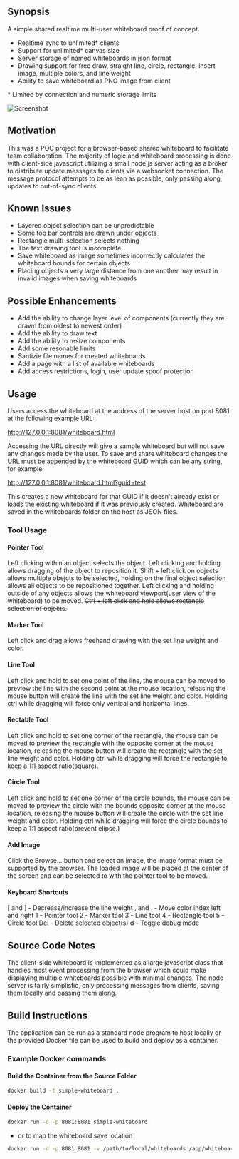 ## Synopsis

A simple shared realtime multi-user whiteboard proof of concept.

* Realtime sync to unlimited* clients
* Support for unlimited* canvas size
* Server storage of named whiteboards in json format
* Drawing support for free draw, straight line, circle, rectangle, insert image, multiple colors, and line weight
* Ability to save whiteboard as PNG image from client

\* Limited by connection and numeric storage limits

![Screenshot](screenshot.jpg)

## Motivation

This was a POC project for a browser-based shared whiteboard to facilitate team collaboration. The majority of logic and whiteboard processing is done with client-side javascript utilizing a small node.js server acting as a broker to distribute update messages to clients via a websocket connection. The message protocol attempts to be as lean as possible, only passing along updates to out-of-sync clients.

## Known Issues

* Layered object selection can be unpredictable
* Some top bar controls are drawn under objects
* Rectangle multi-selection selects nothing
* The text drawing tool is incomplete
* Save whiteboard as image sometimes incorrectly calculates the whiteboard bounds for certain objects
* Placing objects a very large distance from one another may result in invalid images when saving whiteboards

## Possible Enhancements

* Add the ability to change layer level of components (currently they are drawn from oldest to newest order)
* Add the ability to draw text
* Add the ability to resize components
* Add some resonable limits
* Santizie file names for created whiteboards
* Add a page with a list of available whiteboards
* Add access restrictions, login, user update spoof protection

## Usage

Users access the whiteboard at the address of the server host on port 8081 at the following example URL:

http://127.0.0.1:8081/whiteboard.html

Accessing the URL directly will give a sample whiteboard but will not save any changes made by the user. To save and share whiteboard changes the URL must be appended by the whiteboard GUID which can be any string, for example:

http://127.0.0.1:8081/whiteboard.html?guid=test

This creates a new whiteboard for that GUID if it doesn't already exist or loads the existing whiteboard if it was previously created. Whiteboard are saved in the whiteboards folder on the host as JSON files.

### Tool Usage

#### Pointer Tool

Left clicking within an object selects the object.
Left clicking and holding allows dragging of the object to reposition it.
Shift + left click on objects allows multiple obejcts to be selected, holding on the final object selection allows all objects to be repositioned together.
Left clicking and holding outside of any objects allows the whiteboard viewport(user view of the whiteboard) to be moved.
<del>Ctrl + left click and hold allows rectangle selection of objects.<del>

#### Marker Tool
Left click and drag allows freehand drawing with the set line weight and color.

#### Line Tool
Left click and hold to set one point of the line, the mouse can be moved to preview the line with the second point at the mouse location, releasing the mouse button will create the line with the set line weight and color.
Holding ctrl while dragging will force only vertical and horizontal lines.

#### Rectable Tool
Left click and hold to set one corner of the rectangle, the mouse can be moved to preview the rectangle with the opposite corner at the mouse location, releasing the mouse button will create the rectangle with the set line weight and color.
Holding ctrl while dragging will force the rectangle to keep a 1:1 aspect ratio(square).

#### Circle Tool
Left click and hold to set one corner of the circle bounds, the mouse can be moved to preview the circle with the bounds opposite corner at the mouse location, releasing the mouse button will create the circle with the set line weight and color.
Holding ctrl while dragging will force the circle bounds to keep a 1:1 aspect ratio(prevent elipse.)

#### Add Image
Click the Browse... button and select an image, the image format must be supported by the browser. The loaded image will be placed at the center of the screen and can be selected to with the pointer tool to be moved.

#### Keyboard Shortcuts
[ and ] - Decrease/increase the line weight
, and . - Move color index left and right
1 - Pointer tool
2 - Marker tool
3 - Line tool
4 - Rectangle tool
5 - Circle tool
Del - Delete selected object(s)
d - Toggle debug mode

## Source Code Notes

The client-side whiteboard is implemented as a large javascript class that handles most event processing from the browser which could make displaying multiple whiteboards possible with minimal changes. The node server is fairly simplistic, only processing messages from clients, saving them locally and passing them along.

## Build Instructions

The application can be run as a standard node program to host locally or the provided Docker file can be used to build and deploy as a container.

### Example Docker commands

#### Build the Container from the Source Folder

```bash
docker build -t simple-whiteboard .
```

#### Deploy the Container

```bash
docker run -d -p 8081:8081 simple-whiteboard
```

- or to map the whiteboard save location

```bash
docker run -d -p 8081:8081 -v /path/to/local/whiteboards:/app/whiteboards simple-whiteboard
```
